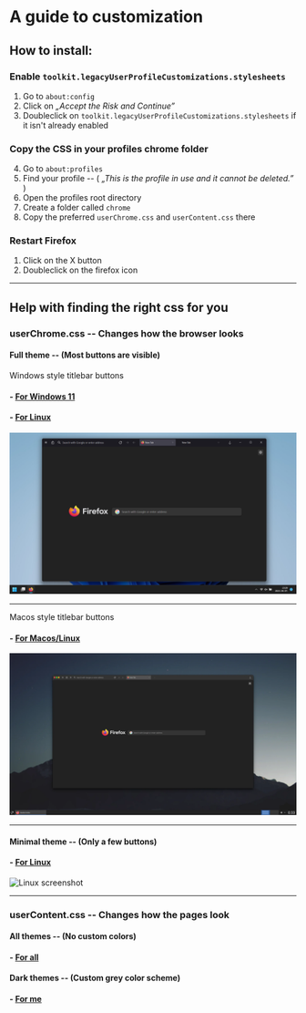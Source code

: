 # A guide to customization

## How to install:

### Enable `toolkit.legacyUserProfileCustomizations.stylesheets`
1. Go to `about:config`
2. Click on *„Accept the Risk and Continue”*
3. Doubleclick on `toolkit.legacyUserProfileCustomizations.stylesheets` if it isn't already enabled

### Copy the CSS in your profiles chrome folder
4. Go to `about:profiles`
5. Find your profile  --  ( *„This is the profile in use and it cannot be deleted.”* )
6. Open the profiles root directory
7. Create a folder called `chrome`
8. Copy the preferred `userChrome.css` and `userContent.css` there

### Restart Firefox
1. Click on the X button
2. Doubleclick on the firefox icon

***

## Help with finding the right css for you

### userChrome.css  --  Changes how the browser looks

#### Full theme  --  (Most buttons are visible)

 Windows style titlebar buttons

#### - [For Windows 11](./FirefoxCSS/Full/Win11/)
#### - [For Linux](./FirefoxCSS/Full/Linux/Win/)

![Win11 screenshot](./Screenshots/W11.webp)

***

 Macos style titlebar buttons

#### - [For Macos/Linux](./FirefoxCSS/Full/Linux/Mac/)

![MacosStyle screenshot](./Screenshots/MacStyle.webp)

***

#### Minimal theme  --  (Only a few buttons)

#### - [For Linux](./FirefoxCSS/Minimal/)

![Linux screenshot](./Screenshots/GIF.webp)

***

### userContent.css  --  Changes how the pages look

#### All themes  --  (No custom colors)

#### - [For all](https://github.com/Bali10050/FirefoxCSS/releases/download/(A)userContent/userContent.css)

#### Dark themes  --  (Custom grey color scheme)

#### - [For me](https://github.com/Bali10050/FirefoxCSS/releases/download/(B)userContent/userContent.css)
